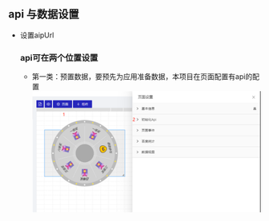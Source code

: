 ## api 与数据设置

- 设置aipUrl
  ### api可在两个位置设置
  - 第一类：预置数据，要预先为应用准备数据，本项目在页面配置有api的配置
    ![页面配置-api配置](./api_1.png)